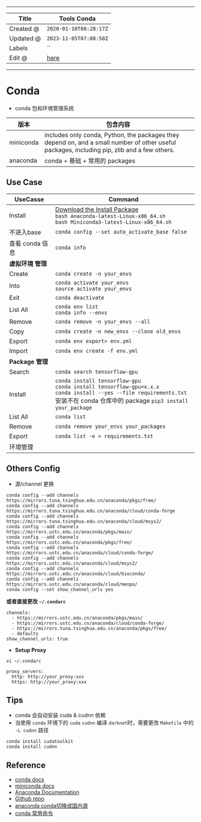 -----

| Title     | Tools Conda                                         |
| --------- | --------------------------------------------------- |
| Created @ | `2020-01-10T08:28:17Z`                              |
| Updated @ | `2023-11-05T07:08:50Z`                              |
| Labels    | \`\`                                                |
| Edit @    | [here](https://github.com/junxnone/xwiki/issues/73) |

-----

# Conda

  - conda 包和环境管理系统

| 版本        | 包含内容                                                                                                                                         |
| --------- | -------------------------------------------------------------------------------------------------------------------------------------------- |
| miniconda | includes only conda, Python, the packages they depend on, and a small number of other useful packages, including pip, zlib and a few others. |
| anaconda  | conda + 基础 + 常用的 packages                                                                                                                    |

## Use Case

| UseCasse       | Command                                                                                                                                                                                |
| -------------- | -------------------------------------------------------------------------------------------------------------------------------------------------------------------------------------- |
| Install        | [Download the Install Package](https://docs.conda.io/en/latest/miniconda.html#linux-installers)<br>`bash Anaconda-latest-Linux-x86_64.sh` <br>`bash Miniconda3-latest-Linux-x86_64.sh` |
| 不进入base        | `conda config --set auto_activate_base false`                                                                                                                                          |
| 查看 conda 信息    | `conda info`                                                                                                                                                                           |
| **虚拟环境 管理**    |                                                                                                                                                                                        |
| Create         | `conda create -n your_envs`                                                                                                                                                            |
| Into           | `conda activate your_envs`<br>`source activate your_envs`                                                                                                                              |
| Exit           | `conda deactivate`                                                                                                                                                                     |
| List All       | `conda env list`<br>`conda info --envs`                                                                                                                                                |
| Remove         | `conda remove -n your_envs --all`                                                                                                                                                      |
| Copy           | `conda create -n new_envs --clone old_envs`                                                                                                                                            |
| Export         | `conda env export> env.yml`                                                                                                                                                            |
| Import         | `conda env create -f env.yml`                                                                                                                                                          |
| **Package 管理** |                                                                                                                                                                                        |
| Search         | `conda search tensorflow-gpu`                                                                                                                                                          |
| Install        | `conda install tensorflow-gpu`<br>`conda install tensorflow-gpu=x.x.x`<br>`conda install --yes --file requirements.txt` <br>安装不在 conda 仓库中的 package `pip3 install your_package`        |
| List All       | `conda list`                                                                                                                                                                           |
| Remove         | `conda remove your_envs your_packages`                                                                                                                                                 |
| Export         | `conda list -e > requirements.txt`                                                                                                                                                     |
| 环境管理           |                                                                                                                                                                                        |

## Others Config

  - 源/channel 更换

<!-- end list -->

    conda config --add channels https://mirrors.tuna.tsinghua.edu.cn/anaconda/pkgs/free/
    conda config --add channels https://mirrors.tuna.tsinghua.edu.cn/anaconda/cloud/conda-forge 
    conda config --add channels https://mirrors.tuna.tsinghua.edu.cn/anaconda/cloud/msys2/
    conda config --add channels https://mirrors.ustc.edu.cn/anaconda/pkgs/main/
    conda config --add channels https://mirrors.ustc.edu.cn/anaconda/pkgs/free/
    conda config --add channels https://mirrors.ustc.edu.cn/anaconda/cloud/conda-forge/
    conda config --add channels https://mirrors.ustc.edu.cn/anaconda/cloud/msys2/
    conda config --add channels https://mirrors.ustc.edu.cn/anaconda/cloud/bioconda/
    conda config --add channels https://mirrors.ustc.edu.cn/anaconda/cloud/menpo/
    conda config --set show_channel_urls yes

**或者直接更改 `~/.condarc`**

    channels:
      - https://mirrors.ustc.edu.cn/anaconda/pkgs/main/
      - https://mirrors.ustc.edu.cn/anaconda/cloud/conda-forge/
      - https://mirrors.tuna.tsinghua.edu.cn/anaconda/pkgs/free/
      - defaults
    show_channel_urls: true

  - **Setup Proxy**

<!-- end list -->

    vi ~/.condarc

    proxy_servers:
      http: http://your_proxy:xxx
      https: http://your_proxy:xxx

## Tips

  - conda 会自动安装 cuda & cudnn 依赖
  - 当使用 `conda` 环境下的 `cuda` `cudnn` 编译 `darknet`时，需要更改 `Makefile` 中的 `-L
    cudnn` 路径

<!-- end list -->

    conda install cudatoolkit
    conda install cudnn

## Reference

  - [conda
    docs](https://docs.conda.io/projects/conda/en/latest/index.html#)
  - [miniconda docs](https://docs.conda.io/en/latest/miniconda.html)
  - [Anaconda Documentation](https://docs.anaconda.com/)
  - [Github repo](https://github.com/conda)
  - [anaconda
    conda切换成国内源](https://blog.csdn.net/qq_24056913/article/details/88068362)
  - [conda
    常用命令](https://docs.conda.io/projects/conda/en/latest/commands.html#conda-general-commands)
